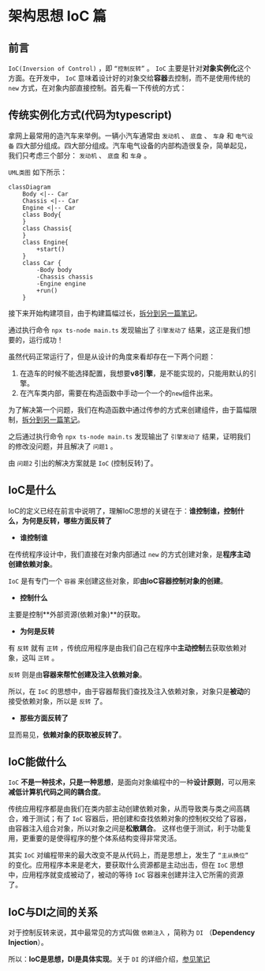 # 架构思想 IoC 篇

## 前言

`IoC(Inversion of Control)` ，即 `“控制反转”` 。 `IoC` 主要是针对**对象实例化**这个方面。在开发中， `IoC` 意味着设计好的对象交给**容器**去控制，而不是使用传统的 `new` 方式，在对象内部直接控制。首先看一下传统的方式：

## 传统实例化方式(代码为typescript)

拿网上最常用的造汽车来举例。一辆小汽车通常由 `发动机` 、 `底盘` 、 `车身` 和 `电气设备` 四大部分组成。四大部分组成。汽车电气设备的内部构造很复杂，简单起见，我们只考虑三个部分： `发动机` 、 `底盘` 和 `车身` 。

`UML类图` 如下所示：

``` mermaid
classDiagram
    Body <|-- Car
    Chassis <|-- Car
    Engine <|-- Car
    class Body{
    }
    class Chassis{
    }
    class Engine{
        +start()
    }
    class Car {
        -Body body
        -Chassis chassis
        -Engine engine
        +run()
    }
```

接下来开始构建项目，由于构建篇幅过长，[拆分到另一篇笔记](构建传统项目.md)。

通过执行命令 `npx ts-node main.ts` 发现输出了 `引擎发动了` 结果，这正是我们想要的，运行成功！

虽然代码正常运行了，但是从设计的角度来看却存在一下两个问题：

1. 在造车的时候不能选择配置，我想要**v8引擎**，是不能实现的，只能用默认的引擎。
2. 在汽车类内部，需要在构造函数中手动一个一个的`new`组件出来。

为了解决第一个问题，我们在构造函数中通过传参的方式来创建组件，由于篇幅限制，[拆分到另一篇笔记](传参修改.md)。

之后通过执行命令 `npx ts-node main.ts` 发现输出了 `引擎发动了` 结果，证明我们的修改没问题，并且解决了 `问题1` 。

由 `问题2` 引出的解决方案就是 `IoC` (控制反转)了。

## IoC是什么

IoC的定义已经在前言中说明了，理解IoC思想的关键在于：**谁控制谁，控制什么，为何是反转，哪些方面反转了**

* **谁控制谁**

在传统程序设计中，我们直接在对象内部通过 `new` 的方式创建对象，是**程序主动创建依赖对象**。

`IoC` 是有专门一个 `容器` 来创建这些对象，即**由IoC容器控制对象的创建**。

* **控制什么**

主要是控制**外部资源(依赖对象)**的获取。

* **为何是反转**

有 `反转` 就有 `正转` ，传统应用程序是由我们自己在程序中**主动控制**去获取依赖对象，这叫 `正转` 。

`反转` 则是由**容器来帮忙创建及注入依赖对象**。

所以，在 `IoC` 的思想中，由于容器帮我们查找及注入依赖对象，对象只是**被动**的接受依赖对象，所以是 `反转` 了。

* **那些方面反转了**

显而易见，**依赖对象的获取被反转了**。

## IoC能做什么

`IoC` **不是一种技术，只是一种思想**，是面向对象编程中的一种**设计原则**，可以用来**减低计算机代码之间的耦合度**。

传统应用程序都是由我们在类内部主动创建依赖对象，从而导致类与类之间高耦合，难于测试；有了 `IoC` 容器后，把创建和查找依赖对象的控制权交给了容器，由容器注入组合对象，所以对象之间是**松散耦合**。 这样也便于测试，利于功能复用，更重要的是使得程序的整个体系结构变得非常灵活。

其实 `IoC` 对编程带来的最大改变不是从代码上，而是思想上，发生了 `“主从换位”` 的变化。应用程序本来是老大，要获取什么资源都是主动出击，但在 `IoC` 思想中，应用程序就变成被动了，被动的等待 `IoC` 容器来创建并注入它所需的资源了。

## IoC与DI之间的关系

对于控制反转来说，其中最常见的方式叫做 `依赖注入` ，简称为 `DI` （**Dependency Injection**）。

所以：**IoC是思想，DI是具体实现**。关于 `DI` 的详细介绍，[参见笔记](../DI/README.md)

